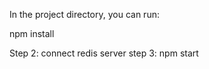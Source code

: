 In the project directory, you can run:

npm install

Step 2: connect redis server
step 3: 
npm start
